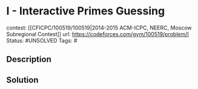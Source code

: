 # I - Interactive Primes Guessing

contest: [[CFICPC/100519/100519|2014-2015 ACM-ICPC, NEERC, Moscow Subregional Contest]]
url: https://codeforces.com/gym/100519/problem/I
Status: #UNSOLVED
Tags: #

## Description

## Solution

